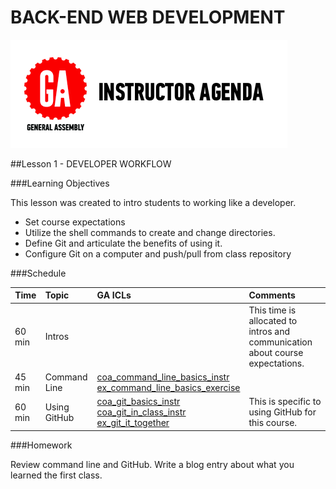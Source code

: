BACK-END WEB DEVELOPMENT
============================

![GeneralAssemb.ly](../assets/ICL_icons/instr_agenda.png)


##Lesson 1 - DEVELOPER WORKFLOW


###Learning Objectives


This lesson was created to intro students to working like a developer.

*	Set course expectations
*	Utilize the shell commands to create and change directories.
*	Define Git and articulate the benefits of using it.
*	Configure Git on a computer and push/pull from class repository


###Schedule


| Time        | Topic| GA ICLs| Comments |
| ------------- |:-------------|:-------------------|:-------------------|
| 60 min | Intros | | This time is allocated to intros and communication about course expectations. |
| 45 min | Command Line| [coa_command_line_basics_instr](coa_command_line_basics_instr)<br> [ex_command_line_basics_exercise](ex_instructor_notes.md)||
| 60 min | Using GitHub | [coa_git_basics_instr](coa_git_basics_instr)<br>[coa_git_in_class_instr](coa_git_in_class_instr) <br> [ex_git_it_together](ex_instructor_notes.md)|This is specific to using GitHub for this course.|


###Homework

Review command line and GitHub.
Write a blog entry about what you learned the first class.




